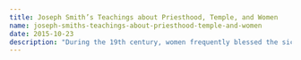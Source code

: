 ```yaml
---
title: Joseph Smith’s Teachings about Priesthood, Temple, and Women
name: joseph-smiths-teachings-about-priesthood-temple-and-women 
date: 2015-10-23
description: "During the 19th century, women frequently blessed the sick by the prayer of faith, and many women received priesthood blessings promising that they would have the gift of healing. \"I have seen many demonstrations of the power and blessing of God through the administration of the sisters,\" testified Elizabeth Ann Smith Whitney, who was, by her own account, blessed by Joseph Smith to exercise this gift. In reference to these healing blessings, Relief Society general president Eliza R. Snow explained in 1883, \"Women can administer in the name of JESUS, but not by virtue of the Priesthood.\"" 
---
```

